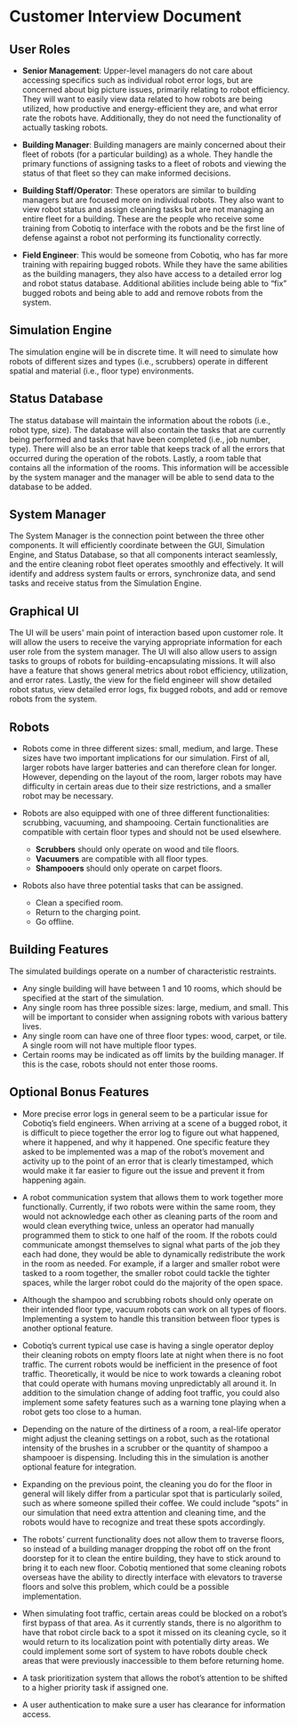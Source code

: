 # Customer Interview Document

## User Roles

- **Senior Management**: Upper-level managers do not care about accessing specifics such as individual robot error logs, but are concerned about big picture issues, primarily relating to robot efficiency. They will want to easily view data related to how robots are being utilized, how productive and energy-efficient they are, and what error rate the robots have. Additionally, they do not need the functionality of actually tasking robots.

- **Building Manager**: Building managers are mainly concerned about their fleet of robots (for a particular building) as a whole. They handle the primary functions of assigning tasks to a fleet of robots and viewing the status of that fleet so they can make informed decisions.

- **Building Staff/Operator**: These operators are similar to building managers but are focused more on individual robots. They also want to view robot status and assign cleaning tasks but are not managing an entire fleet for a building. These are the people who receive some training from Cobotiq to interface with the robots and be the first line of defense against a robot not performing its functionality correctly.

- **Field Engineer**: This would be someone from Cobotiq, who has far more training with repairing bugged robots. While they have the same abilities as the building managers, they also have access to a detailed error log and robot status database. Additional abilities include being able to “fix” bugged robots and being able to add and remove robots from the system.

## Simulation Engine

The simulation engine will be in discrete time. It will need to simulate how robots of different sizes and types (i.e., scrubbers) operate in different spatial and material (i.e., floor type) environments.

## Status Database

The status database will maintain the information about the robots (i.e., robot type, size). The database will also contain the tasks that are currently being performed and tasks that have been completed (i.e., job number, type). There will also be an error table that keeps track of all the errors that occurred during the operation of the robots. Lastly, a room table that contains all the information of the rooms. This information will be accessible by the system manager and the manager will be able to send data to the database to be added.

## System Manager

The System Manager is the connection point between the three other components. It will efficiently coordinate between the GUI, Simulation Engine, and Status Database, so that all components interact seamlessly, and the entire cleaning robot fleet operates smoothly and effectively. It will identify and address system faults or errors, synchronize data, and send tasks and receive status from the Simulation Engine.

## Graphical UI

The UI will be users' main point of interaction based upon customer role. It will allow the users to receive the varying appropriate information for each user role from the system manager. The UI will also allow users to assign tasks to groups of robots for building-encapsulating missions. It will also have a feature that shows general metrics about robot efficiency, utilization, and error rates. Lastly, the view for the field engineer will show detailed robot status, view detailed error logs, fix bugged robots, and add or remove robots from the system.

## Robots

- Robots come in three different sizes: small, medium, and large. These sizes have two important implications for our simulation. First of all, larger robots have larger batteries and can therefore clean for longer. However, depending on the layout of the room, larger robots may have difficulty in certain areas due to their size restrictions, and a smaller robot may be necessary.

- Robots are also equipped with one of three different functionalities: scrubbing, vacuuming, and shampooing. Certain functionalities are compatible with certain floor types and should not be used elsewhere.
  - **Scrubbers** should only operate on wood and tile floors.
  - **Vacuumers** are compatible with all floor types.
  - **Shampooers** should only operate on carpet floors.

- Robots also have three potential tasks that can be assigned.
  - Clean a specified room.
  - Return to the charging point.
  - Go offline.

## Building Features

The simulated buildings operate on a number of characteristic restraints.

- Any single building will have between 1 and 10 rooms, which should be specified at the start of the simulation.
- Any single room has three possible sizes: large, medium, and small. This will be important to consider when assigning robots with various battery lives.
- Any single room can have one of three floor types: wood, carpet, or tile. A single room will not have multiple floor types.
- Certain rooms may be indicated as off limits by the building manager. If this is the case, robots should not enter those rooms.

## Optional Bonus Features

- More precise error logs in general seem to be a particular issue for Cobotiq’s field engineers. When arriving at a scene of a bugged robot, it is difficult to piece together the error log to figure out what happened, where it happened, and why it happened. One specific feature they asked to be implemented was a map of the robot’s movement and activity up to the point of an error that is clearly timestamped, which would make it far easier to figure out the issue and prevent it from happening again.

- A robot communication system that allows them to work together more functionally. Currently, if two robots were within the same room, they would not acknowledge each other as cleaning parts of the room and would clean everything twice, unless an operator had manually programmed them to stick to one half of the room. If the robots could communicate amongst themselves to signal what parts of the job they each had done, they would be able to dynamically redistribute the work in the room as needed. For example, if a larger and smaller robot were tasked to a room together, the smaller robot could tackle the tighter spaces, while the larger robot could do the majority of the open space.

- Although the shampoo and scrubbing robots should only operate on their intended floor type, vacuum robots can work on all types of floors. Implementing a system to handle this transition between floor types is another optional feature.

- Cobotiq’s current typical use case is having a single operator deploy their cleaning robots on empty floors late at night when there is no foot traffic. The current robots would be inefficient in the presence of foot traffic. Theoretically, it would be nice to work towards a cleaning robot that could operate with humans moving unpredictably all around it. In addition to the simulation change of adding foot traffic, you could also implement some safety features such as a warning tone playing when a robot gets too close to a human.

- Depending on the nature of the dirtiness of a room, a real-life operator might adjust the cleaning settings on a robot, such as the rotational intensity of the brushes in a scrubber or the quantity of shampoo a shampooer is dispensing. Including this in the simulation is another optional feature for integration.

- Expanding on the previous point, the cleaning you do for the floor in general will likely differ from a particular spot that is particularly soiled, such as where someone spilled their coffee. We could include “spots” in our simulation that need extra attention and cleaning time, and the robots would have to recognize and treat these spots accordingly.

- The robots’ current functionality does not allow them to traverse floors, so instead of a building manager dropping the robot off on the front doorstep for it to clean the entire building, they have to stick around to bring it to each new floor. Cobotiq mentioned that some cleaning robots overseas have the ability to directly interface with elevators to traverse floors and solve this problem, which could be a possible implementation.

- When simulating foot traffic, certain areas could be blocked on a robot’s first bypass of that area. As it currently stands, there is no algorithm to have that robot circle back to a spot it missed on its cleaning cycle, so it would return to its localization point with potentially dirty areas. We could implement some sort of system to have robots double check areas that were previously inaccessible to them before returning home.

- A task prioritization system that allows the robot’s attention to be shifted to a higher priority task if assigned one.

- A user authentication to make sure a user has clearance for information access.
